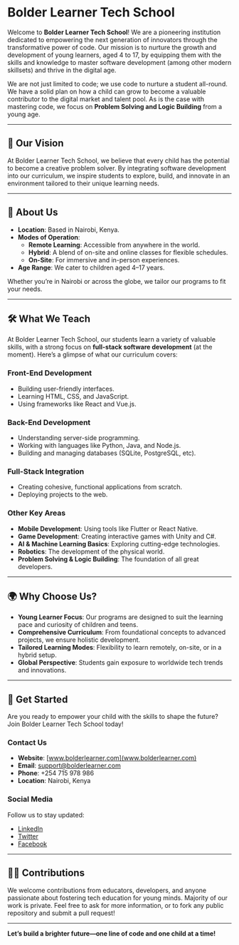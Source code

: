 # Bolder Learner Tech School

Welcome to **Bolder Learner Tech School**! We are a pioneering institution dedicated to empowering the next generation of innovators through the transformative power of code. Our mission is to nurture the growth and development of young learners, aged 4 to 17, by equipping them with the skills and knowledge to master software development (among other modern skillsets) and thrive in the digital age. 

We are not just limited to code; we use code to nurture a student all-round. We have a solid plan on how a child can grow to become a valuable contributor to the digital market and talent pool. As is the case with mastering code, we focus on **Problem Solving and Logic Building** from a young age.

---

## 🌟 Our Vision

At Bolder Learner Tech School, we believe that every child has the potential to become a creative problem solver. By integrating software development into our curriculum, we inspire students to explore, build, and innovate in an environment tailored to their unique learning needs.

---

## 🏫 About Us

- **Location**: Based in Nairobi, Kenya.
- **Modes of Operation**:
  - **Remote Learning**: Accessible from anywhere in the world.
  - **Hybrid**: A blend of on-site and online classes for flexible schedules.
  - **On-Site**: For immersive and in-person experiences.
- **Age Range**: We cater to children aged 4–17 years.

Whether you’re in Nairobi or across the globe, we tailor our programs to fit your needs.

---

## 🛠️ What We Teach

At Bolder Learner Tech School, our students learn a variety of valuable skills, with a strong focus on **full-stack software development** (at the moment). Here’s a glimpse of what our curriculum covers:

### Front-End Development

- Building user-friendly interfaces.
- Learning HTML, CSS, and JavaScript.
- Using frameworks like React and Vue.js.

### Back-End Development

- Understanding server-side programming.
- Working with languages like Python, Java, and Node.js.
- Building and managing databases (SQLite, PostgreSQL, etc).

### Full-Stack Integration

- Creating cohesive, functional applications from scratch.
- Deploying projects to the web.

### Other Key Areas

- **Mobile Development**: Using tools like Flutter or React Native.
- **Game Development**: Creating interactive games with Unity and C#.
- **AI & Machine Learning Basics**: Exploring cutting-edge technologies.
- **Robotics**: The development of the physical world.
- **Problem Solving & Logic Building**: The foundation of all great developers.

---

## 🌍 Why Choose Us?

- **Young Learner Focus**: Our programs are designed to suit the learning pace and curiosity of children and teens.
- **Comprehensive Curriculum**: From foundational concepts to advanced projects, we ensure holistic development.
- **Tailored Learning Modes**: Flexibility to learn remotely, on-site, or in a hybrid setup.
- **Global Perspective**: Students gain exposure to worldwide tech trends and innovations.

---

## 🚀 Get Started

Are you ready to empower your child with the skills to shape the future? Join Bolder Learner Tech School today!

### Contact Us

- **Website**: [www.bolderlearner.com](www.bolderlearner.com)
- **Email**: [support@bolderlearner.com](support@bolderlearner.com)
- **Phone**: +254 715 978 986
- **Location**: Nairobi, Kenya

### Social Media

Follow us to stay updated:

- [LinkedIn]()
- [Twitter]()
- [Facebook]()

---

## 👩‍💻 Contributions

We welcome contributions from educators, developers, and anyone passionate about fostering tech education for young minds. Majority of our work is private. Feel free to ask for more information, or to fork any public repository and submit a pull request!

---

**Let’s build a brighter future—one line of code and one child at a time!**
